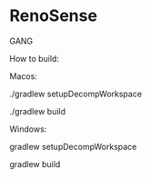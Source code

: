 # RenoSense

GANG

How to build:


Macos: 

./gradlew setupDecompWorkspace

./gradlew build


Windows: 

gradlew setupDecompWorkspace

gradlew build

